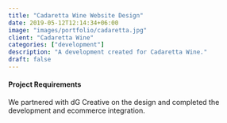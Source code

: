 ```yaml
---
title: "Cadaretta Wine Website Design"
date: 2019-05-12T12:14:34+06:00
image: "images/portfolio/cadaretta.jpg"
client: "Cadaretta Wine"
categories: ["development"]
description: "A development created for Cadaretta Wine."
draft: false
---
```


#### Project Requirements

We partnered with dG Creative on the design and completed the development and ecommerce integration.
